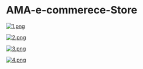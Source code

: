 # AMA-e-commerece-Store

[![1.png](https://i.postimg.cc/7Y3shZdD/1.png)](https://postimg.cc/YhSfyMty)

[![2.png](https://i.postimg.cc/2ywWpM9p/2.png)](https://postimg.cc/K31jBqyQ)

[![3.png](https://i.postimg.cc/nh6CWnVj/3.png)](https://postimg.cc/gxHzXFZm)

[![4.png](https://i.postimg.cc/VNqLHMHp/4.png)](https://postimg.cc/d70Yh7Fj)


